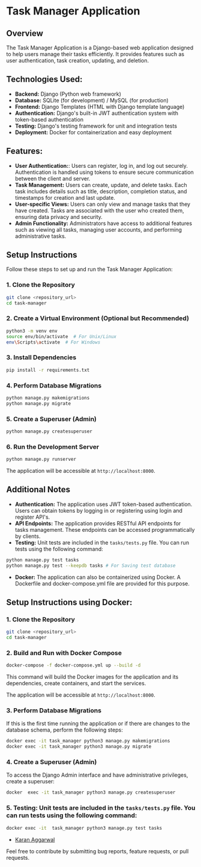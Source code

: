 # Task Manager Application

## Overview

The Task Manager Application is a Django-based web application designed to help users manage their tasks efficiently. It provides features such as user authentication, task creation, updating, and deletion.

## Technologies Used:

- **Backend:** Django (Python web framework)
- **Database:** SQLite (for development) / MySQL (for production)
- **Frontend:** Django Templates (HTML with Django template language)
- **Authentication:** Django's built-in JWT authentication system with token-based authentication
- **Testing:** Django's testing framework for unit and integration tests
- **Deployment:** Docker for containerization and easy deployment

## Features:

- **User Authentication:**: Users can register, log in, and log out securely. Authentication is handled using tokens to ensure secure communication between the client and server.
- **Task Management:** Users can create, update, and delete tasks. Each task includes details such as title, description, completion status, and timestamps for creation and last update.
- **User-specific Views:** Users can only view and manage tasks that they have created. Tasks are associated with the user who created them, ensuring data privacy and security.
- **Admin Functionality:** Administrators have access to additional features such as viewing all tasks, managing user accounts, and performing administrative tasks.

## Setup Instructions

Follow these steps to set up and run the Task Manager Application:

### 1. Clone the Repository

```bash
git clone <repository_url>
cd task-manager
```

### 2. Create a Virtual Environment (Optional but Recommended)

```bash
python3 -m venv env
source env/bin/activate  # For Unix/Linux
env\Scripts\activate  # For Windows
```

### 3. Install Dependencies

```bash
pip install -r requirements.txt
```

### 4. Perform Database Migrations

```bash
python manage.py makemigrations
python manage.py migrate
```

### 5. Create a Superuser (Admin)

```bash
python manage.py createsuperuser
```

### 6. Run the Development Server

```bash
python manage.py runserver
```

The application will be accessible at `http://localhost:8000`.

## Additional Notes

- **Authentication:** The application uses JWT token-based authentication. Users can obtain tokens by logging in or registering using login and register API's.
- **API Endpoints:** The application provides RESTful API endpoints for tasks management. These endpoints can be accessed programmatically by clients.
- **Testing:** Unit tests are included in the `tasks/tests.py` file. You can run tests using the following command:

```bash
python manage.py test tasks
python manage.py test --keepdb tasks # For Saving test database
```

- **Docker:** The application can also be containerized using Docker. A Dockerfile and docker-compose.yml file are provided for this purpose.

## Setup Instructions using Docker:

### 1. Clone the Repository

```bash
git clone <repository_url>
cd task-manager
```

### 2. Build and Run with Docker Compose

```bash
docker-compose -f docker-compose.yml up --build -d
```

This command will build the Docker images for the application and its dependencies, create containers, and start the services.

The application will be accessible at `http://localhost:8000`.

### 3. Perform Database Migrations

If this is the first time running the application or if there are changes to the database schema, perform the following steps:

```bash
docker exec -it task_manager python3 manage.py makemigrations
docker exec -it task_manager python3 manage.py migrate
```

### 4. Create a Superuser (Admin)

To access the Django Admin interface and have administrative privileges, create a superuser:

```bash
docker  exec -it task_manager python3 manage.py createsuperuser
```


### 5. Testing: Unit tests are included in the `tasks/tests.py` file. You can run tests using the following command:

```bash
docker exec -it  task_manager python3 manage.py test tasks
```

- [Karan Aggarwal](https://github.com/karangarg432001)

Feel free to contribute by submitting bug reports, feature requests, or pull requests.